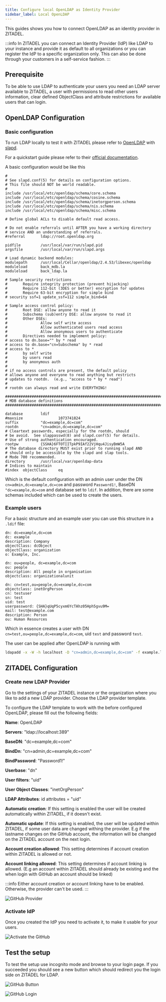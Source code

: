 ```yaml
---
title: Configure local OpenLDAP as Identity Provider
sidebar_label: Local OpenLDAP
---
```


This guides shows you how to connect OpenLDAP as an identity provider in ZITADEL.

:::info
In ZITADEL you can connect an Identity Provider (IdP) like LDAP to your instance and provide it as default to all organizations or you can register the IdP to a specific organization only. This can also be done through your customers in a self-service fashion.
:::

## Prerequisite

To be able to use LDAP to authenticate your users you need an LDAP server available to ZITADEL, a user with permissions to read other users information, clear defined ObjectClass and attribute restrictions for available users that can login.

## OpenLDAP Configuration

### Basic configuration 

To run LDAP locally to test it with ZITADEL please refer to [OpenLDAP](https://www.openldap.org/) with [slapd](https://www.openldap.org/software/man.cgi?query=slapd).

For a quickstart guide please refer to their [official documentation](https://www.openldap.org/doc/admin22/quickstart.html).

A basic configuration would be like this 
```
#
# See slapd.conf(5) for details on configuration options.
# This file should NOT be world readable.
#
include /usr/local/etc/openldap/schema/core.schema
include /usr/local/etc/openldap/schema/cosine.schema
include /usr/local/etc/openldap/schema/inetorgperson.schema
include /usr/local/etc/openldap/schema/nis.schema
include /usr/local/etc/openldap/schema/misc.schema

# Define global ACLs to disable default read access.

# Do not enable referrals until AFTER you have a working directory
# service AND an understanding of referrals.
#referral       ldap://root.openldap.org

pidfile         /usr/local/var/run/slapd.pid
argsfile        /usr/local/var/run/slapd.args

# Load dynamic backend modules:
modulepath      /usr/local/Cellar/openldap/2.4.53/libexec/openldap
moduleload      back_mdb.la
moduleload      back_ldap.la

# Sample security restrictions
#       Require integrity protection (prevent hijacking)
#       Require 112-bit (3DES or better) encryption for updates
#       Require 63-bit encryption for simple bind
# security ssf=1 update_ssf=112 simple_bind=64

# Sample access control policy:
#       Root DSE: allow anyone to read it
#       Subschema (sub)entry DSE: allow anyone to read it
#       Other DSEs:
#               Allow self write access
#               Allow authenticated users read access
#               Allow anonymous users to authenticate
#       Directives needed to implement policy:
# access to dn.base="" by * read
# access to dn.base="cn=Subschema" by * read
# access to *
#       by self write
#       by users read
#       by anonymous auth
#
# if no access controls are present, the default policy
# allows anyone and everyone to read anything but restricts
# updates to rootdn.  (e.g., "access to * by * read")
#
# rootdn can always read and write EVERYTHING!

#######################################################################
# MDB database definitions
#######################################################################

database        ldif
#maxsize                1073741824
suffix          "dc=example,dc=com"
rootdn          "cn=admin,dc=example,dc=com"
# Cleartext passwords, especially for the rootdn, should
# be avoid.  See slappasswd(8) and slapd.conf(5) for details.
# Use of strong authentication encouraged.
rootpw          {SSHA}6FTOTIITpkP9IAf22VjHqu4JisyBmW5A
# The database directory MUST exist prior to running slapd AND
# should only be accessible by the slapd and slap tools.
# Mode 700 recommended.
directory       /usr/local/var/openldap-data
# Indices to maintain
#index  objectClass     eq
```

Which is the default configuration with an admin user under the DN `cn=admin,dc=example,dc=com` and password `Password1!`, BaseDN `"dc=example,dc=com` and database set to `ldif`.
In addition, there are some schemas included which can be used to create the users.

### Example users

For a basic structure and an example user you can use this structure in a `.ldif` file:
```
dn: dc=example,dc=com
dc: example
description: Company
objectClass: dcObject
objectClass: organization
o: Example, Inc.

dn: ou=people, dc=example,dc=com
ou: people
description: All people in organisation
objectclass: organizationalunit

dn: cn=test,ou=people,dc=example,dc=com
objectclass: inetOrgPerson
cn: testuser
sn: test
uid: test
userpassword: {SHA}qUqP5cyxm6YcTAhz05Hph5gvu9M=
mail: test@example.com
description: Person
ou: Human Resources
```

Which in essence creates a user with DN `cn=test,ou=people,dc=example,dc=com`, uid `test` and password `test`.

The user can be applied after OpenLDAP is running with 
```bash
ldapadd -x -W -h localhost -D "cn=admin,dc=example,dc=com" -f example.ldif -w 'Password1!'
```

## ZITADEL Configuration

### Create new LDAP Provider

Go to the settings of your ZITADEL instance or the organization where you like to add a new LDAP provider.
Choose the LDAP provider template.

To configure the LDAP template to work with the before configured OpenLDAP, please fill out the following fields:

**Name**: OpenLDAP

**Servers**: "ldap://localhost:389"

**BaseDN**: "dc=example,dc=com"

**BindDn**: "cn=admin,dc=example,dc=com"

**BindPassword**: "Password1!"

**Userbase**: "dn"

**User filters**: "uid"

**User Object Classes**: "inetOrgPerson"

**LDAP Attributes**: id attributes = "uid"

**Automatic creation**: If this setting is enabled the user will be created automatically within ZITADEL, if it doesn't exist.

**Automatic update**: If this setting is enabled, the user will be updated within ZITADEL, if some user data are changed withing the provider. E.g if the lastname changes on the GitHub account, the information will be changed on the ZITADEL account on the next login. 

**Account creation allowed**: This setting determines if account creation within ZITADEL is allowed or not.

**Account linking allowed**: This setting determines if account linking is allowed. (E.g an account within ZITADEL should already be existing and the when login with GitHub an account should be linked)

:::info
Either account creation or account linking have to be enabled. Otherwise, the provider can't be used.
:::

![GitHub Provider](/img/guides/zitadel_ldap_create_provider.png)

### Activate IdP

Once you created the IdP you need to activate it, to make it usable for your users.

![Activate the GitHub](/img/guides/zitadel_activate_ldap.png)

## Test the setup

To test the setup use incognito mode and browse to your login page.
If you succeeded you should see a new button which should redirect you the login side on ZITADEL for LDAP.

![GitHub Button](/img/guides/zitadel_login_ldap.png)

![GitHub Login](/img/guides/zitadel_login_ldap_input.png)

